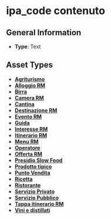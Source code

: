 # ipa_code contenuto

## General Information
- **Type**: Text
## Asset Types
- **[Agriturismo](../contentStructure/agriturismo/README.md)**
- **[Alloggio RM](../contentStructure/alloggio-rm/README.md)**
- **[Birra](../contentStructure/birra/README.md)**
- **[Camera RM](../contentStructure/camera-rm/README.md)**
- **[Cantina](../contentStructure/cantina/README.md)**
- **[Destinazione RM](../contentStructure/destinazione-rm/README.md)**
- **[Evento RM](../contentStructure/evento-rm/README.md)**
- **[Guida](../contentStructure/guida/README.md)**
- **[Interesse RM](../contentStructure/interesse-rm/README.md)**
- **[Itinerario RM](../contentStructure/itinerario-rm/README.md)**
- **[Menu RM](../contentStructure/menu-rm/README.md)**
- **[Operatore](../contentStructure/operatore/README.md)**
- **[Offerta RM](../contentStructure/offerta-rm/README.md)**
- **[Presidio Slow Food](../contentStructure/presidio-slow-food/README.md)**
- **[Prodotto tipico](../contentStructure/prodotto-tipico/README.md)**
- **[Punto Vendita](../contentStructure/punto-vendita/README.md)**
- **[Ricetta](../contentStructure/ricetta/README.md)**
- **[Ristorante](../contentStructure/ristorante/README.md)**
- **[Servizio Privato](../contentStructure/servizio-privato/README.md)**
- **[Servizio Pubblico](../contentStructure/servizio-pubblico/README.md)**
- **[Tappa itinerario RM](../contentStructure/tappa-itinerario-rm/README.md)**
- **[Vini e distillati](../contentStructure/vini-e-distillati/README.md)**
